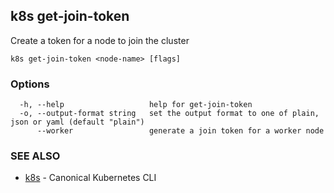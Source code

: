 ## k8s get-join-token

Create a token for a node to join the cluster

```
k8s get-join-token <node-name> [flags]
```

### Options

```
  -h, --help                   help for get-join-token
  -o, --output-format string   set the output format to one of plain, json or yaml (default "plain")
      --worker                 generate a join token for a worker node
```

### SEE ALSO

* [k8s](k8s.md)	 - Canonical Kubernetes CLI

